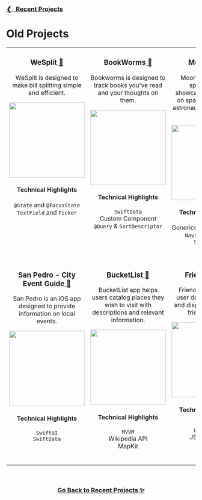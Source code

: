 <h3><a href="https://github.com/ricardonovelot">❮‎‎‎ &nbsp; Recent Projects</a></h3>

<h1>Old Projects</h1>

<table>
<tr>

<!-- PROJECT 1 -->
  
<td valign="top" align="center">
<h3>WeSplit<a href="https://github.com/ricardonovelot/WeSplit"> 🔗</a></h3>

<p>WeSplit is designed to make bill splitting simple and efficient.</p>

<img src="https://github.com/ricardonovelot/WeSplit/assets/84286086/3af0962b-8838-441b-8f25-139231efb13a" width="200">

<h4>Technical Highlights</h4>

<p>
  <code>@State</code> and <code>@FocusState</code><br>
  <code>TextField</code> and <code>Picker</code>
</p>
<br>
</td>

<!-- PROJECT 2 -->
  
<td valign="top" align="center">
<h3>BookWorms<a href="https://github.com/ricardonovelot/BookWorms"> 🔗</a></h3>

<p>Bookworms is designed to track books you've read and your thoughts on them.</p>

<img src="https://github.com/ricardonovelot/BookWorms/assets/84286086/b792b98e-516b-4435-b305-e1f33ece8049" width="200">

<h4>Technical Highlights</h4>

<p>
  <code>SwiftData</code><br>
  Custom Component<br>
  <code>@Query</code> & <code>SortDescriptor</code>
</p>
</td>

<!-- PROJECT 3 -->

<td valign="top" align="center">

<h3>MoonShot<a href="https://github.com/ricardonovelot/Moonshot"> 🔗</a></h3>

<p>Moonshot dives into space history, showcasing information on space missions and astronauts in an engaging way.</p>

<img src="https://github.com/ricardonovelot/Moonshot/assets/84286086/63e9c612-1b0e-4d8c-b00b-a08ad800ab13" width="200">

<h4>Technical Highlights</h4>

<p>
  Generics for Codable Data<br>
  <code>NavigationLink</code> & <code>ScrollView</code>
</p>
<br>
</td>  
</tr>

<!-- ROW 2 -->

<tr>

<!-- PROJECT 4 -->
  
<td valign="top" align="center">
  
<h3>San Pedro - City Event Guide<a href="https://github.com/ricardonovelot/SanPedroEventGuide"> 🔗</a></h3>

<p>San Pedro is an iOS app designed to provide information on local events.</p>

<img src="https://github.com/ricardonovelot/EventosSanPedro/assets/84286086/f582f6ef-5b37-4587-81c0-c827469adf5a" width="200">

<h4>Technical Highlights</h4>

<p>
  <code>SwiftUI</code><br>
  <code>SwiftData</code>
</p>
<br>
</td>

<!-- PROJECT 5 -->
  
<td valign="top" align="center">

<h3>BucketList<a href="https://github.com/ricardonovelot/BucketList"> 🔗</a></h3>

<p>BucketList app helps users catalog places they wish to visit with descriptions and relevant information.</p>

<img src="https://github.com/ricardonovelot/Projects/assets/84286086/bd65c0aa-914a-491a-a00a-972ebadb5620" width="200">

<h4>Technical Highlights</h4>

<p>
  <code>MVVM</code><br>
  Wikipedia API<br>
  MapKit
</p>
<br>
</td>

<!-- PROJECT 6 -->

<td valign="top" align="center">

<h3>FriendFaces<a href="https://github.com/ricardonovelot/FriendFaces"> 🔗</a></h3>

<p>FriendFaces retrieves user data from the web and displays it in a user-friendly format.</p>

<img src="https://github.com/ricardonovelot/FriendFaces/assets/84286086/f37784ef-9b1b-4041-acd3-60b0e5da563a" width="200">

<h4>Technical Highlights</h4>

<p>
  <code>SwiftData</code><br>
  <code>URLSession</code><br>
  JSON parsing
</p>
<br>
</td>
  
</tr>

</table>

<br>
<h3 align="center"><a href="https://github.com/ricardonovelot">Go Back to Recent Projects ✨</a></h3>
<br>
